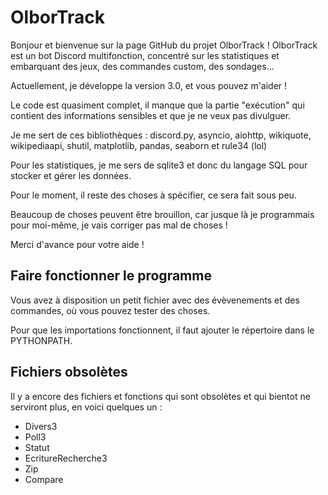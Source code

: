# OlborTrack
 
Bonjour et bienvenue sur la page GitHub du projet OlborTrack !
OlborTrack est un bot Discord multifonction, concentré sur les statistiques et embarquant des jeux, des commandes custom, des sondages...

Actuellement, je développe la version 3.0, et vous pouvez m'aider !

Le code est quasiment complet, il manque que la partie "exécution" qui contient des informations sensibles et que je ne veux pas divulguer.

Je me sert de ces bibliothèques : discord.py, asyncio, aiohttp, wikiquote, wikipediaapi, shutil, matplotlib, pandas, seaborn et rule34 (lol)

Pour les statistiques, je me sers de sqlite3 et donc du langage SQL pour stocker et gérer les données. 

Pour le moment, il reste des choses à spécifier, ce sera fait sous peu.

Beaucoup de choses peuvent être brouillon, car jusque là je programmais pour moi-même, je vais corriger pas mal de choses !

Merci d'avance pour votre aide !

## Faire fonctionner le programme

Vous avez à disposition un petit fichier avec des évèvenements et des commandes, où vous pouvez tester des choses.

Pour que les importations fonctionnent, il faut ajouter le répertoire dans le PYTHONPATH.

## Fichiers obsolètes 

Il y a encore des fichiers et fonctions qui sont obsolètes et qui bientot ne serviront plus, en voici quelques un :
* Divers3
* Poll3
* Statut
* EcritureRecherche3
* Zip
* Compare

